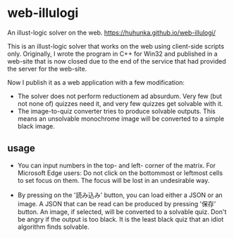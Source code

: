 # web-illulogi
An illust-logic solver on the web.
https://huhunka.github.io/web-illulogi/

This is an illust-logic solver that works on the web
using client-side scripts only.  Originally, I wrote
the program in C++ for Win32 and published in a
web-site that is now closed due to the end of the
service that had provided the server for the web-site.

Now I publish it as a web application with a few modification:
* The solver does not perform reductionem ad absurdum.
  Very few (but not none of) quizzes need it, and very few quizzes
  get solvable with it.
* The image-to-quiz converter tries to produce solvable outputs.
  This means an unsolvable monochrome image will be
  converted to a simple black image.

## usage
* You can input numbers in the top- and left- corner of the matrix.
  For Microsoft Edge users: Do not click on the bottommost or leftmost
  cells to set focus on them. The focus will be lost in an undesirable way.

* By pressing on the '読み込み' button, you can load either a JSON
  or an image.  A JSON that can be read can be produced by pressing
  '保存' button.  An image, if selected, will be converted to a
  solvable quiz.  Don't be angry if the output is too black.
  It is the least black quiz that an idiot algorithm finds solvable.
